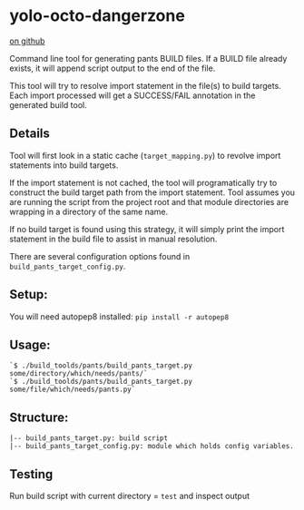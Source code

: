 yolo-octo-dangerzone
====================

[on github](https://github.com/johnmanong/yolo-octo-dangerzone)

Command line tool for generating pants BUILD files. If a BUILD file already exists, it will append script output to the end of the file.

This tool will try to resolve import statement in the file(s) to build targets. Each import processed will get a SUCCESS/FAIL annotation in the generated build tool.


## Details
Tool will first look in a static cache (`target_mapping.py`) to revolve import statements into build targets.

If the import statement is not cached, the tool will programatically try to construct the build target path from the import statement. Tool assumes you are running the script from the project root and that module directories are wrapping in a directory of the same name.

If no build target is found using this strategy, it will simply print the import statement in the build file to assist in manual resolution.

There are several configuration options found in `build_pants_target_config.py`.

## Setup:
You will need autopep8 installed:
    `pip install -r autopep8`

## Usage:
    `$ ./build_toolds/pants/build_pants_target.py some/directory/which/needs/pants/`
    `$ ./build_toolds/pants/build_pants_target.py some/file/which/needs/pants.py`


## Structure:

    |-- build_pants_target.py: build script
    |-- build_pants_target_config.py: module which holds config variables.

## Testing
Run build script with current directory = `test` and inspect output
